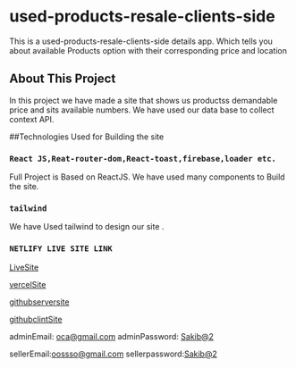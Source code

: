 # used-products-resale-clients-side

This is a used-products-resale-clients-side details app. Which tells you about available Products option with their corresponding price and location

## About This Project

In this project we have made a site that shows us productss demandable price and sits available numbers. We have used our data base to collect context API.

##Technologies Used for Building the site

### `React JS,Reat-router-dom,React-toast,firebase,loader etc.`

Full Project is Based on ReactJS. We have used many components to Build the site.

### `tailwind`

We have Used tailwind to design our site .

### `NETLIFY LIVE SITE LINK`

[LiveSite](https://last-assignment-25ab9.web.app)

[vercelSite](https://last-assignment-server-eta.vercel.app)

[githubserversite](https://github.com/programming-hero-web-course-4/b612-used-products-resale-server-side-sadmansakib1997)

[githubclintSite](https://github.com/programming-hero-web-course-4/b612-used-products-resale-clients-side-sadmansakib1997)

adminEmail: <oca@gmail.com>
adminPassword: <Sakib@2>

sellerEmail:<oossso@gmail.com>
sellerpassword:<Sakib@2>
